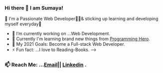 ### Hi there 👋 I am Sumaya!

🎯  I'm a Passionate Web Developer👩‍💻& sticking up learning and developing myself everyday🌟


- 🔭 I’m currently working on ...Web Development.
- 🌱 Currently I'm learning brand new things from [Programming Hero](https://www.programming-hero.com/).
- 🥅 My 2021 Goals: Become a Full-stack Web Developer.
- ⚡ Fun fact: ...I love to Reading-Books.
-->
### 📫 Reach Me: ...[Email](https://mail.google.com/mail/u/0/?tab=rm#inbox )|| [Linkedin](https://www.linkedin.com/in/sumaya235/) .

